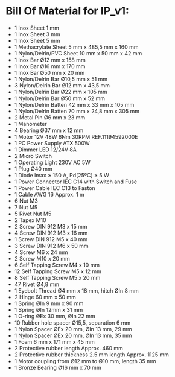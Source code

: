 # Bill Of Material for  IP_v1:


* 1	Inox Sheet 1 mm	
* 1	Inox Sheet 3 mm	
* 1	Inox Sheet 5 mm	
* 1	Methacrylate Sheet 5 mm x 485,5 mm x 160 mm	
* 1	Nylon/Delrin/PVC Sheet 10 mm x 50 mm x 42 mm	
* 1	Inox Bar Ø12 mm x 158 mm 	
* 1	Inox Bar Ø16 mm x 170 mm	
* 1	Inox Bar Ø50 mm x 20 mm	
* 1	Nylon/Delrin Bar Ø10,5 mm x 51 mm
* 3	Nylon/Delrin Bar Ø12 mm x 43,5 mm	
* 1	Nylon/Delrin Bar Ø22 mm x 105 mm	
* 1	Nylon/Delrin Bar Ø50 mm x 52 mm	
* 1	Nylon/Delrin Batten 42 mm x 33 mm x 105 mm	
* 1	Nylon/Delrin Batten 70 mm x 24,8 mm x 305 mm	
* 2	Metal Pin Ø6 mm x 23 mm	
* 1	Manometer	
* 4	Bearing Ø37 mm x 12 mm	
* 1	Motor 12V 48W 6Nm 30RPM REF.11194592000E	
* 1	PC Power Supply ATX 500W	
* 1	Dimmer LED 12/24V 8A	
* 2	Micro Switch
* 1	Operating Light 230V AC 5W	
* 1	Plug Ø40 mm	
* 1	Diode Imax ≥ 150 A, Pd(25ºC) ≥ 5 W	
* 1	Power Connector IEC C14 with Switch and Fuse	
* 1	Power Cable IEC C13 to Faston	
* 1	Cable AWG 16 Approx. 1 m	
* 6	Nut M3 	
* 7	Nut M5	
* 5	Rivet Nut M5	
* 2	Tapex M10
* 2	Screw DIN 912 M3 x 15 mm	
* 4	Screw DIN 912 M3 x 16 mm	
* 1	Screw DIN 912 M5 x 40 mm	
* 3	Screw DIN 912 M6 x 50 mm	
* 4	Screw M6 x 24 mm	
* 2	Screw M10 x 20 mm	
* 6	Self Tapping Screw M4 x 10 mm	
* 12 	Self Tapping Screw M5 x 12 mm
* 8	Self Tapping Screw M5 x 20 mm	
* 47 	Rivet Ø4,8 mm
* 1	Eyebolt Thread Ø4 mm x 18 mm, hitch ØIn 8 mm	 
* 2	Hinge 60 mm x 50 mm	
* 1	Spring ØIn 9 mm x 90 mm	
* 1	Spring ØIn 12mm x 31 mm 	
* 1	O-ring ØEx 30 mm, ØIn 22 mm	
* 10 	Rubber hole spacer Ø15,5, separation 6 mm	
* 1	Nylon Spacer ØEx 20 mm, ØIn 13 mm, 29 mm	
* 1	Nylon Spacer ØEx 20 mm, ØIn 13 mm, 35 mm	
* 1	Foam 6 mm x 171 mm x 45 mm	
* 2	Protective rubber length Approx. 460 mm 	
* 2	Protective rubber thickness 2.5 mm length Approx. 1125 mm	
* 1	Motor coupling from Ø12 mm to Ø10 mm, length 35 mm	
* 1	Bronze Bearing Ø16 mm x 70 mm	